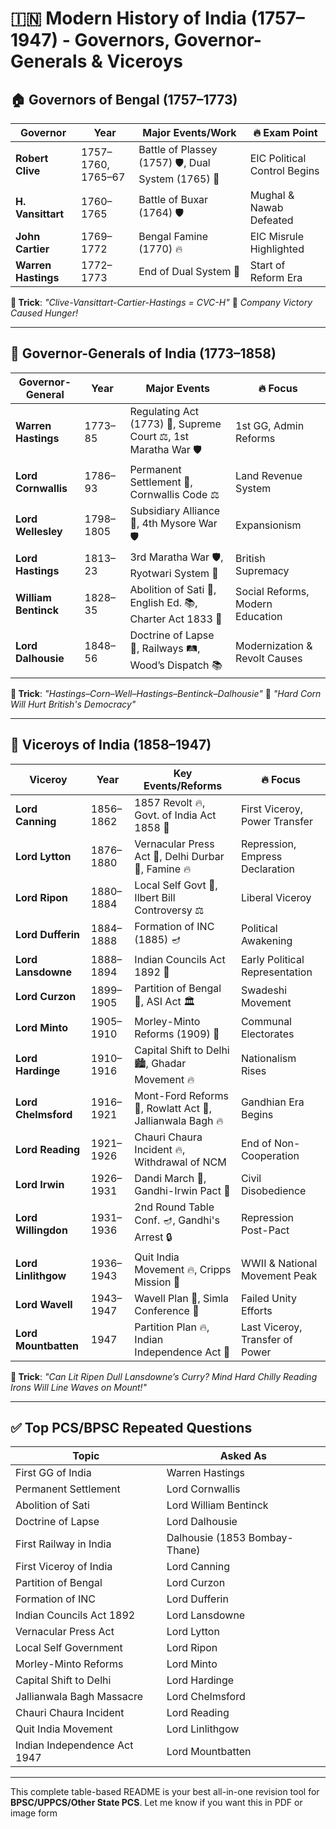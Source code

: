 # 🇮🇳 Modern History of India (1757–1947) - Governors, Governor-Generals & Viceroys

## 🏠 Governors of Bengal (1757–1773)

| Governor            | Year               | Major Events/Work                                   | 🔥 Exam Point                |
| ------------------- | ------------------ | --------------------------------------------------- | ---------------------------- |
| **Robert Clive**    | 1757–1760, 1765–67 | Battle of Plassey (1757) 🛡️, Dual System (1765) 📜 | EIC Political Control Begins |
| **H. Vansittart**   | 1760–1765          | Battle of Buxar (1764) 🛡️                          | Mughal & Nawab Defeated      |
| **John Cartier**    | 1769–1772          | Bengal Famine (1770) 🔥                             | EIC Misrule Highlighted      |
| **Warren Hastings** | 1772–1773          | End of Dual System 📜                               | Start of Reform Era          |

**🔹 Trick**: *"Clive-Vansittart-Cartier-Hastings = CVC-H"*
🧠 *Company Victory Caused Hunger!*

---

## 👑 Governor-Generals of India (1773–1858)

| Governor-General     | Year      | Major Events                                                    | 🔥 Focus                         |
| -------------------- | --------- | --------------------------------------------------------------- | -------------------------------- |
| **Warren Hastings**  | 1773–85   | Regulating Act (1773) 📜, Supreme Court ⚖️, 1st Maratha War 🛡️ | 1st GG, Admin Reforms            |
| **Lord Cornwallis**  | 1786–93   | Permanent Settlement 📜, Cornwallis Code ⚖️                     | Land Revenue System              |
| **Lord Wellesley**   | 1798–1805 | Subsidiary Alliance 📜, 4th Mysore War 🛡️                      | Expansionism                     |
| **Lord Hastings**    | 1813–23   | 3rd Maratha War 🛡️, Ryotwari System 📜                         | British Supremacy                |
| **William Bentinck** | 1828–35   | Abolition of Sati 📜, English Ed. 📚, Charter Act 1833 📜       | Social Reforms, Modern Education |
| **Lord Dalhousie**   | 1848–56   | Doctrine of Lapse 📜, Railways 🛤️, Wood’s Dispatch 📚          | Modernization & Revolt Causes    |

**🔹 Trick**: *"Hastings–Corn–Well–Hastings–Bentinck–Dalhousie"*
🧠 *"Hard Corn Will Hurt British's Democracy"*

---

## 💼 Viceroys of India (1858–1947)

| Viceroy              | Year      | Key Events/Reforms                                        | 🔥 Focus                        |
| -------------------- | --------- | --------------------------------------------------------- | ------------------------------- |
| **Lord Canning**     | 1856–1862 | 1857 Revolt 🔥, Govt. of India Act 1858 📜                | First Viceroy, Power Transfer   |
| **Lord Lytton**      | 1876–1880 | Vernacular Press Act 📜, Delhi Durbar 👑, Famine 🔥       | Repression, Empress Declaration |
| **Lord Ripon**       | 1880–1884 | Local Self Govt 📜, Ilbert Bill Controversy ⚖️            | Liberal Viceroy                 |
| **Lord Dufferin**    | 1884–1888 | Formation of INC (1885) 🪔                                | Political Awakening             |
| **Lord Lansdowne**   | 1888–1894 | Indian Councils Act 1892 📜                               | Early Political Representation  |
| **Lord Curzon**      | 1899–1905 | Partition of Bengal 📜, ASI Act 🏛️                       | Swadeshi Movement               |
| **Lord Minto**       | 1905–1910 | Morley-Minto Reforms (1909) 📜                            | Communal Electorates            |
| **Lord Hardinge**    | 1910–1916 | Capital Shift to Delhi 🏙️, Ghadar Movement 🔥            | Nationalism Rises               |
| **Lord Chelmsford**  | 1916–1921 | Mont-Ford Reforms 📜, Rowlatt Act 📜, Jallianwala Bagh 🔥 | Gandhian Era Begins             |
| **Lord Reading**     | 1921–1926 | Chauri Chaura Incident 🔥, Withdrawal of NCM              | End of Non-Cooperation          |
| **Lord Irwin**       | 1926–1931 | Dandi March 🧂, Gandhi-Irwin Pact 🤝                      | Civil Disobedience              |
| **Lord Willingdon**  | 1931–1936 | 2nd Round Table Conf. 🪔, Gandhi's Arrest 🔒              | Repression Post-Pact            |
| **Lord Linlithgow**  | 1936–1943 | Quit India Movement 🔥, Cripps Mission 📜                 | WWII & National Movement Peak   |
| **Lord Wavell**      | 1943–1947 | Wavell Plan 📜, Simla Conference 🧾                       | Failed Unity Efforts            |
| **Lord Mountbatten** | 1947      | Partition Plan 🔥, Indian Independence Act 📜             | Last Viceroy, Transfer of Power |

**🔹 Trick**: *"Can Lit Ripen Dull Lansdowne’s Curry? Mind Hard Chilly Reading Irons Will Line Waves on Mount!"*

---

## ✅ Top PCS/BPSC Repeated Questions

| Topic                        | Asked As                      |
| ---------------------------- | ----------------------------- |
| First GG of India            | Warren Hastings               |
| Permanent Settlement         | Lord Cornwallis               |
| Abolition of Sati            | Lord William Bentinck         |
| Doctrine of Lapse            | Lord Dalhousie                |
| First Railway in India       | Dalhousie (1853 Bombay-Thane) |
| First Viceroy of India       | Lord Canning                  |
| Partition of Bengal          | Lord Curzon                   |
| Formation of INC             | Lord Dufferin                 |
| Indian Councils Act 1892     | Lord Lansdowne                |
| Vernacular Press Act         | Lord Lytton                   |
| Local Self Government        | Lord Ripon                    |
| Morley-Minto Reforms         | Lord Minto                    |
| Capital Shift to Delhi       | Lord Hardinge                 |
| Jallianwala Bagh Massacre    | Lord Chelmsford               |
| Chauri Chaura Incident       | Lord Reading                  |
| Quit India Movement          | Lord Linlithgow               |
| Indian Independence Act 1947 | Lord Mountbatten              |

---

This complete table-based README is your best all-in-one revision tool for **BPSC/UPPCS/Other State PCS**. Let me know if you want this in PDF or image form
